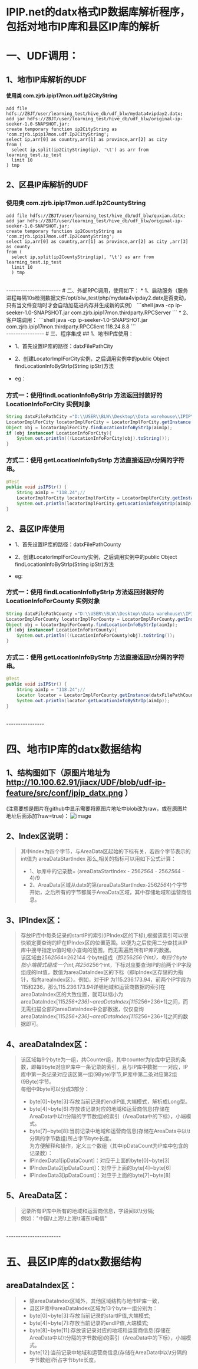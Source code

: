 IPIP.net的datx格式IP数据库解析程序，包括对地市IP库和县区IP库的解析
==
# 一、UDF调用：
## 1、地市IP库解析的UDF
#### 使用类 com.zjrb.ipip17mon.udf.Ip2CityString
```hql
add file hdfs://ZBJT/user/learning_test/hive_db/udf_blw/mydata4vipday2.datx;
add jar hdfs://ZBJT/user/learning_test/hive_db/udf_blw/original-ip-seeker-1.0-SNAPSHOT.jar;
create temporary function ip2CityString as 'com.zjrb.ipip17mon.udf.Ip2CityString';
select ip,arr[0] as country,arr[1] as province,arr[2] as city 
from ( 
  select ip,split(ip2CityString(ip), '\t') as arr from learning_test.ip_test 
  limit 10
) tmp
```
## 2、区县IP库解析的UDF
### 使用类 com.zjrb.ipip17mon.udf.Ip2CountyString
```hql
add file hdfs://ZBJT/user/learning_test/hive_db/udf_blw/quxian.datx;
add jar hdfs://ZBJT/user/learning_test/hive_db/udf_blw/original-ip-seeker-1.0-SNAPSHOT.jar;
create temporary function ip2CountyString as 'com.zjrb.ipip17mon.udf.Ip2CountyString';
select ip,arr[0] as country,arr[1] as province,arr[2] as city ,arr[3] as county
from (
  select ip,split(ip2CountyString(ip), '\t') as arr from learning_test.ip_test
  limit 10
  ) tmp
```
<br>
-----------------------
# 二、外部RPC调用，使用如下：
* 1、启动服务（服务进程每隔10s检测数据文件/opt/blw_test/php/mydata4vipday2.datx是否变动，只有当文件变动时才会自动加载进内存并生成新的实例）
```shell
java -cp ip-seeker-1.0-SNAPSHOT.jar com.zjrb.ipip17mon.thirdparty.RPCServer
```
* 2、客户端调用：
```shell
java -cp ip-seeker-1.0-SNAPSHOT.jar com.zjrb.ipip17mon.thirdparty.RPCClient 118.24.8.8
```
<br>
----------------
# 三、程序集成
## 1、地市IP库使用：

* 1、首先设置IP库的路径：datxFilePathCity
* 2、创建LocatorImplForCity实例，之后调用实例中的public Object findLocationInfoByStrIp(String ipStr)方法

* eg：
### 方式一：使用findLocationInfoByStrIp 方法返回封装好的 LocationInfoForCity 实例对象 <br>
```java
String datxFilePathCity ="D:\\USER\\BLW\\Desktop\\Data warehouse\\IPIP\\20180129\\mydata4vipday2.datx";
LocatorImplForCity locatorImplForCity = LocatorImplForCity.getInstance(datxFilePathCity);
Object obj = locatorImplForCity.findLocationInfoByStrIp(aimIp);
if (obj instanceof LocationInfoForCity){
    System.out.println(((LocationInfoForCity)obj).toString());
}
```
### 方式二：使用 getLocationInfoByStrIp 方法直接返回\t分隔的字符串。 <br>
```java
@Test
public void isIPStr() {
    String aimIp = "118.24";//
    LocatorImplForCity locatorImplForCity = LocatorImplForCity.getInstance(datxFilePathCity);
    System.out.println(locatorImplForCity.getLocationInfoByStrIp(aimIp));
}
```


## 2、县区IP库使用

* 1、首先设置IP库的路径：datxFilePathCounty
* 2、创建LocatorImplForCounty实例，之后调用实例中的public Object findLocationInfoByStrIp(String ipStr)方法

* eg:
### 方式一：使用 findLocationInfoByStrIp 方法返回封装好的 LocationInfoForCounty 实例对象 <br>
```java
String datxFilePathCounty ="D:\\USER\\BLW\\Desktop\\Data warehouse\\IPIP\\20180201\\quxian.datx";
LocatorImplForCounty locatorImplForCounty = LocatorImplForCounty.getInstance(datxFilePathCounty);
Object obj = locatorImplForCounty.findLocationInfoByStrIp(aimIp);
if (obj instanceof LocationInfoForCounty){
    System.out.println(((LocationInfoForCounty)obj).toString());
}
```
### 方式二：使用 getLocationInfoByStrIp 方法直接返回\t分隔的字符串。<br>
```java
@Test
public void isIPStr() {
    String aimIp = "118.24";//
    Locator locator = LocatorImplForCounty.getInstance(datxFilePathCounty2);
    System.out.println(locator.getLocationInfoByStrIp(aimIp));
}
```
<br>
----------------

# 四、地市IP库的datx数据结构

## 1、结构图如下（原图片地址为 http://10.100.62.91/jiacx/UDF/blob/udf-ip-feature/src/conf/ipip_datx.png ）
(注意要想是图片在github中显示需要将原图片地址中blob改为raw，或在原图片地址后面添加?raw=true)：
![image](http://10.100.62.91/jiacx/UDF/raw/udf-ip-feature/src/conf/ipip_datx.png) 

## 2、Index区说明：
>其中index为四个字节，与AreaData区起始的下标有关，若四个字节表示的int值为 areaDataStartIndex 那么,相关的指标可以用如下公式计算：<br>
>* 1、Ip库中的记录数= (areaDataStartIndex - 256*256*4 - 256*256*4 - 4)/9<br>
>* 2、AreaData区域从datx的第(areaDataStartIndex-256*256*4)个字节开始，之后所有的字节都属于AreaData区域，其中存储地域和运营商信息。<br>

## 3、IPIndex区：
>存放IP库中每条记录的startIP的索引(IPIndex区的下标),根据该索引可以很快锁定要查询的IP在IPIndex区的位置范围。以便为之后使用二分查找从IP库中搜寻指定ip值时缩小查询的范围，而无需遍历所有IP库的数据。<br>
>该区域由256*256*4=262144 个byte组成（即256*256个Int），每四个byte按小端模式组成一个int,共256*256个int，下标对应要查询IP的前两个IP字段组成的Int值，数值为areaDataIndex区的下标（即IpIndex区存储的为指针，指向areaIndex区）。例如，对于IP 为115.236.173.94，前两个IP字段为115和236，那么115.236.173.94详细地域和运营商数据的索引在areaDataIndex区的大致位置，就可以缩小为areaDataIndex[115*256+236]~areaDataIndex[115*256+236+1]之间，而无需扫描全部的areaDataIndex中全部数据，仅仅查询areaDataIndex[115*256+236]~areaDataIndex[115*256+236+1]之间的数据即可。<br>

## 4、areaDataIndex区：
>该区域每9个byte为一组，共Counter组，其中counter为Ip库中记录的条数，即每9byte对应IP库中一条记录的索引，且与IP库中数据一一对应，IP库中第一条记录对应该区第一组(9Byte)字节,IP库中第二条对应第2组(9Byte)字节。<br>
>每组中9byte可以分成3部分：<br>
>* byte[0]~byte[3]:存放当前记录的endIP值,大端模式，解析成Long型。
>* byte[4]~byte[6]:存放该记录对应的地域和运营商信息(存储在AreaData中以\t分隔的字节数组)的索引（AreaData中的下标），小端模式。
>* byte[7]~byte[8]:当前记录中地域和运营商信息(存储在AreaData中以\t分隔的字节数组)所占字节byte长度。<br>
>为方便解释和操作，定义三个数组（其中ipDataCount为IP库中包含的记录数）：<br>
>* IPIndexData1[ipDataCount]：对应于上面的byte[0]~byte[3]
>* IPIndexData2[ipDataCount]：对应于上面的byte[4]~byte[6]
>* IPIndexData3[ipDataCount]：对应于上面的byte[7]~byte[8]

## 5、AreaData区：
>记录所有IP库中所有的地域和运营商信息，字段间以\t分隔;<br>
>例如："中国\t上海\t上海\t浦东\t电信"

<br>
-----------------------

# 五、县区IP库的datx数据结构
## areaDataIndex区：
>* 除areaDataIndex区域外，其他区域结构与地市IP库一致，
>* 县区IP库中areaDataIndex区域为13个byte一组分别为：
>* byte[0]~byte[3]:存放当前记录的startIP值,大端模式;
>* byte[4]~byte[7]:存放当前记录的endIP值,大端模式;
>* byte[8]~byte[11]:存放该记录对应的地域和运营商信息(存储在AreaData中以\t分隔的字节数组)的索引（AreaData中的下标），小端模式。
>* byte[12]:当前记录中地域和运营商信息(存储在AreaData中以\t分隔的字节数组)所占字节byte长度。<br>